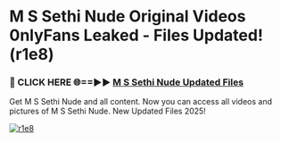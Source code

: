 # M S Sethi Nude Original Videos 0nlyFans Leaked - Files Updated! (r1e8)

<h3>🔴 CLICK HERE 🌐==►► <a href="https://tinyurl.com/5h6xmrr3" rel="nofollow">M S Sethi Nude Updated Files</a></h3>

Get M S Sethi Nude and all content. Now you can access all videos and pictures of M S Sethi Nude. New Updated Files 2025!

[![r1e8](https://i.imgur.com/KVD873Z.gif)](https://tinyurl.com/5h6xmrr3)

